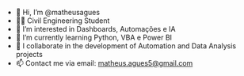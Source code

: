 - 👋 Hi, I’m @matheusagues
- 👷🏼 Civil Engineering Student
- 👀 I’m interested in  Dashboards, Automações e IA
- 🌱 I’m currently learning  Python, VBA e Power BI  
- 💞️ I collaborate in the development of Automation and Data Analysis projects
- 📫 Contact me via email: matheus.agues5@gmail.com
<!---
matheusagues/matheusagues is a ✨ special ✨ repository because its `README.md` (this file) appears on your GitHub profile.
You can click the Preview link to take a look at your changes.
--->
